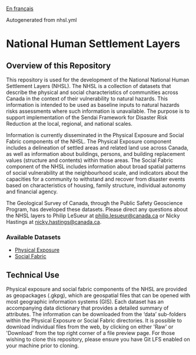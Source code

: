 [En français](https://github.com/OpenDRR/national-human-settlement/blob/main/LISEZMOI.md)

Autogenerated from nhsl.yml

# National Human Settlement Layers

## Overview of this Repository

This repository is used for the development of the National National Human Settlement Layers (NHSL). The NHSL is a collection of datasets that describe the physical and social characteristics of communities across Canada in the context of their vulnerability to natural hazards. This information is intended to be used as baseline inputs to natural hazards risks assessments where such information is unavailable. The purpose is to support implementation of the Sendai Framework for Disaster Risk Reduction at the local, regional, and national scales.

Information is currently disseminated in the Physical Exposure and Social Fabric components of the NHSL. The Physical Exposure component includes a delineation of settled areas and related land use across Canada, as well as information about buildings, persons, and building replacement values (structure and contents) within those areas. The Social Fabric component of the NHSL includes information about broad spatial patterns of social vulnerability at the neighbourhood scale, and indicators about the capacities for a community to withstand and recover from disaster events based on characteristics of housing, family structure, individual autonomy and financial agency.

The Geological Survey of Canada, through the Public Safety Geoscience Program, has developed these datasets. Please direct any questions about the NHSL layers to Philip LeSueur at philip.lesueur@canada.ca or Nicky Hastings at nicky.hastings@canada.ca.


### Available Datasets

- [Physical Exposure](https://github.com/OpenDRR/national-human-settlement/tree/main/physical-exposure)
- [Social Fabric](https://github.com/OpenDRR/national-human-settlement/tree/main/social-fabric)

## Technical Use

Physical exposure and social fabric components of the NHSL are provided as geopackages (.gkpg), which are geospatial files that can be opened with most geographic information systems (GIS). Each dataset has an accompanying data dictionary that provides a detailed summary of attributes. The information can be downloaded from the ‘data’ sub-folders within the Physical Exposure or Social Fabric directories. It is possible to download individual files from the web, by clicking on either 'Raw' or 'Download' from the top right corner of a file preview page. For those wishing to clone this repository, please ensure you have Git LFS enabled on your machine prior to cloning.
